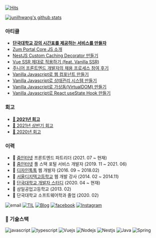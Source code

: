 [![Hits](https://hits.seeyoufarm.com/api/count/incr/badge.svg?url=https%3A%2F%2Fgithub.com%2Fjunilhwang)](https://hits.seeyoufarm.com)

[![junilhwang's github stats](https://github-readme-stats.vercel.app/api?username=junilhwang)](https://github.com/junilhwang)


### 아티클
- **[단국대학교 강의 시간표를 제공하는 서비스를 만들자](https://junilhwang.github.io/TIL/side-project/dku-schedule-manager/)**
- [Zum Portal Core JS 소개](https://zuminternet.github.io/zum-portal-core-js/)
- [NestJS Custom Caching Decorator 만들기](https://zuminternet.github.io/nestjs-custom-decorator/)
- [Vue SSR 제대로 적용하기 (feat. Vanilla SSR)](https://zuminternet.github.io/vue-ssr/)
- [주니어 프론트엔드 개발자의 채용 프로세스 참여 후기](https://zuminternet.github.io/zum-front-recurit-review/)
- [Vanilla Javascript로 웹 컴포넌트 만들기](https://junilhwang.github.io/TIL/Javascript/Design/Vanilla-JS-Component/)
- [Vanilla Javascript로 상태관리 시스템 만들기](https://junilhwang.github.io/TIL/Javascript/Design/Vanilla-JS-Store/)
- [Vanilla Javascript로 가상돔(VirtualDOM) 만들기](https://junilhwang.github.io/TIL/Javascript/Design/Vanilla-JS-Virtual-DOM/)
- [Vanilla Javascript로 React useState Hook 만들기](https://junilhwang.github.io/TIL/Javascript/Design/Vanilla-JS-Make-useSate-hook/)

### 회고
- **[🚩 2021년 회고](https://junilhwang.github.io/TIL/Review/2021-year/end/)**
- [🚩 2021년 상반기 회고](https://junilhwang.github.io/TIL/Review/2021-year/01-First-Quarter/)
- [🚩 2020년 회고](https://junilhwang.github.io/TIL/Review/2020-year/end/)

### 이력

- :office: [줌인터넷](https://zuminternet.com/) 프론트엔드 파트리더 (2021. 07 ~ 현재)
- :office: [줌인터넷](https://zuminternet.com/) 풀 스택 포털 서비스 개발자 (2019. 11 ~ 2021. 06)
- :office: [디자인톡톡](http://designtalktalk.com/home/) 웹 개발자 (2016. 09 ~ 2018.02)
- :office: [서울디지텍고등학교](http://home.sdh.hs.kr/index.do) 웹 개발 강사 (2014. 02 ~ 2014.11)
- :trolleybus: [단국대학교 개발자 스터디](https://github.com/DKU-STUDY) (2020. 04 ~ 현재)
- :school: 삼일공업고등학교 (2013. 02)
- :school: 단국대학교 소프트웨어학과 졸업 (2020. 02)

![email](https://img.shields.io/badge/junil.h@kakao.com-yellow?logo=messenger&logoColor=fff)
[![TIL](https://img.shields.io/badge/TIL-https://junilhwang.github.io/TIL/-%23333?labelColor=%23aaa)](https://junilhwang.github.io/TIL)
[![Blog](https://img.shields.io/badge/Blog-http%3A%2F%2Fjunil--hwang.com-%23333?labelColor=%23aaa)](http://junil-hwang.com)
[![facebook](https://img.shields.io/badge/facebook-1877f2?style=flat-square&logo=facebook&logoColor=white)](https://www.facebook.com/profile.php?id=100013271537671)
[![Instagram](https://img.shields.io/badge/instagram-E4405F?style=flat-square&logo=instagram&logoColor=white)](https://www.instagram.com/hwang_junil/?hl=ko)

### 🔭 기술스택

![javascript](https://img.shields.io/badge/Javascript-333)
![typescript](https://img.shields.io/badge/Typescript-333)
![Vuejs](https://img.shields.io/badge/Vuejs-4fc08d)
![Nodejs](https://img.shields.io/badge/Nodejs-43853d)
![Nestjs](https://img.shields.io/badge/Nestjs-ea2845)
![Java](https://img.shields.io/badge/Java-333)
![Spring](https://img.shields.io/badge/Spring-6db33f)
